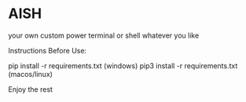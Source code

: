# AISH
your own custom power terminal or shell whatever you like 

Instructions Before Use:

pip install -r requirements.txt (windows)
pip3 install -r requirements.txt (macos/linux)

Enjoy the rest
